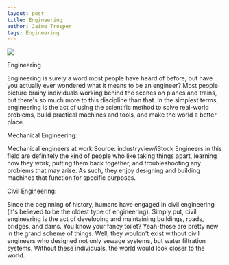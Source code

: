 ```yaml
---
layout: post
title: Engineering
author: Jaime Trosper
tags: Engineering
---
```


<img class="image" src="{{ site.baseurl }}/assets/images/engineering.jpg">


Engineering

Engineering is surely a word most people have heard of before, but have you actually ever wondered what it means to be an engineer? Most people picture brainy individuals working behind the scenes on planes and trains, but there's so much more to this discipline than that. In the simplest terms, engineering is the act of using the scientific method to solve real-world problems, build practical machines and tools, and make the world a better place. 

Mechanical Engineering:

Mechanical engineers at work
Source: industryview/iStock
Engineers in this field are definitely the kind of people who like taking things apart, learning how they work, putting them back together, and troubleshooting any problems that may arise. As such, they enjoy designing and building machines that function for specific purposes.


Civil Engineering: 

Since the beginning of history, humans have engaged in civil engineering (it's believed to be the oldest type of engineering). Simply put, civil engineering is the act of developing and maintaining buildings, roads, bridges, and dams. You know your fancy toilet? Yeah-those are pretty new in the grand scheme of things. Well, they wouldn't exist without civil engineers who designed not only sewage systems, but water filtration systems. Without these individuals, the world would look closer to the world.